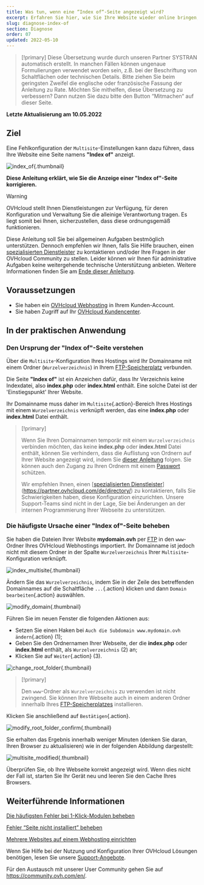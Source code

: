 ```yaml
---
title: Was tun, wenn eine “Index of“-Seite angezeigt wird?
excerpt: Erfahren Sie hier, wie Sie Ihre Website wieder online bringen, wenn eine “Index of“-Seite angezeigt wird
slug: diagnose-index-of
section: Diagnose
order: 07
updated: 2022-05-10
---
```


> [!primary]
> Diese Übersetzung wurde durch unseren Partner SYSTRAN automatisch erstellt. In manchen Fällen können ungenaue Formulierungen verwendet worden sein, z.B. bei der Beschriftung von Schaltflächen oder technischen Details. Bitte ziehen Sie beim geringsten Zweifel die englische oder französische Fassung der Anleitung zu Rate. Möchten Sie mithelfen, diese Übersetzung zu verbessern? Dann nutzen Sie dazu bitte den Button “Mitmachen“ auf dieser Seite.
>

**Letzte Aktualisierung am 10.05.2022**

## Ziel 

Eine Fehlkonfiguration der `Multisite`-Einstellungen kann dazu führen, dass Ihre Website eine Seite namens **"Index of"** anzeigt.

![index_of](images/index_of.png){.thumbnail}

**Diese Anleitung erklärt, wie Sie die Anzeige einer "Index of"-Seite korrigieren.**

> [!warning]
> OVHcloud stellt Ihnen Dienstleistungen zur Verfügung, für deren Konfiguration und Verwaltung Sie die alleinige Verantwortung tragen. Es liegt somit bei Ihnen, sicherzustellen, dass diese ordnungsgemäß funktionieren.
> 
> Diese Anleitung soll Sie bei allgemeinen Aufgaben bestmöglich unterstützen. Dennoch empfehlen wir Ihnen, falls Sie Hilfe brauchen, einen [spezialisierten Dienstleister](https://partner.ovhcloud.com/de/directory/) zu kontaktieren und/oder Ihre Fragen in der OVHcloud Community zu stellen. Leider können wir Ihnen für administrative Aufgaben keine weitergehende technische Unterstützung anbieten. Weitere Informationen finden Sie am [Ende dieser Anleitung](#gofurther).
>

## Voraussetzungen

- Sie haben ein [OVHcloud Webhosting](https://www.ovhcloud.com/de/web-hosting/) in Ihrem Kunden-Account.
- Sie haben Zugriff auf Ihr [OVHcloud Kundencenter](https://www.ovh.com/auth/?action=gotomanager&from=https://www.ovh.de/&ovhSubsidiary=de).

## In der praktischen Anwendung

### Den Ursprung der "Index of"-Seite verstehen

Über die `Multisite`-Konfiguration Ihres Hostings wird Ihr Domainname mit einem Ordner (`Wurzelverzeichnis`) in Ihrem [FTP-Speicherplatz](https://docs.ovh.com/de/hosting/verbindung-ftp-speicher-webhosting/) verbunden.

Die Seite **"Index of"** ist ein Anzeichen dafür, dass Ihr Verzeichnis keine Indexdatei, also **index.php** oder **index.html** enthält. Eine solche Datei ist der 'Einstiegspunkt' Ihrer Website. 

Ihr Domainname muss daher im `Multisite`{.action}-Bereich Ihres Hostings mit einem `Wurzelverzeichnis` verknüpft werden, das eine **index.php** oder **index.html** Datei enthält.

> [!primary]
>
> Wenn Sie Ihren Domainnamen temporär mit einem `Wurzelverzeichnis` verbinden möchten, das keine **index.php** oder **index.html** Datei enthält, können Sie verhindern, dass die Auflistung von Ordnern auf Ihrer Website angezeigt wird, indem Sie [dieser Anleitung](https://docs.ovh.com/de/hosting/webhosting_welche_anderen_operationen_sind_mit_htaccess-dateien_moglich/#verzeichnis-browsing-verhindern) folgen. Sie können auch den Zugang zu Ihren Ordnern mit einem [Passwort](https://docs.ovh.com/de/hosting/hosting-htaccess-authentifizierung/) schützen.
>
> Wir empfehlen Ihnen, einen [[spezialisierten Dienstleister](https://partner.ovhcloud.com/de/directory/)](https://partner.ovhcloud.com/de/directory/) zu kontaktieren, falls Sie Schwierigkeiten haben, diese Konfiguration einzurichten. Unsere Support-Teams sind nicht in der Lage, Sie bei Änderungen an der internen Programmierung Ihrer Webseite zu unterstützen.

### Die häufigste Ursache einer "Index of"-Seite beheben

Sie haben die Dateien Ihrer Website **mydomain.ovh** per [FTP](https://docs.ovh.com/de/hosting/verbindung-ftp-speicher-webhosting/) in den `www`-Ordner Ihres OVHcloud Webhostings importiert. Ihr Domainname ist jedoch nicht mit diesem Ordner in der Spalte `Wurzelverzeichnis` Ihrer `Multisite`-Konfiguration verknüpft.

![index_multisite](images/index_of_multisite.png){.thumbnail}

Ändern Sie das `Wurzelverzeichnis`, indem Sie in der Zeile des betreffenden Domainnames auf die Schaltfläche `...`{.action} klicken und dann `Domain bearbeiten`{.action} auswählen.

![modify_domain](images/modify_domain.png){.thumbnail}

Führen Sie im neuen Fenster die folgenden Aktionen aus:

- Setzen Sie einen Haken bei `Auch die Subdomain www.mydomain.ovh ändern`{.action} (1);
- Geben Sie den Ordnernamen Ihrer Webseite, der die **index.php** oder **index.html** enthält, als `Wurzelverzeichnis` (2) an;
- Klicken Sie auf `Weiter`{.action} (3).

![change_root_folder](images/change_root_folder01.png){.thumbnail}

> [!primary]
>
> Den `www`-Ordner als `Wurzelverzeichnis` zu verwenden ist nicht zwingend. Sie können Ihre Webseite auch in einem anderen Ordner innerhalb Ihres [FTP-Speicherplatzes](https://docs.ovh.com/de/hosting/verbindung-ftp-speicher-webhosting/) installieren.
>

Klicken Sie anschließend auf `Bestätigen`{.action}.

![modify_root_folder_confirm](images/modify_root_folder_confirm.png){.thumbnail}

Sie erhalten das Ergebnis innerhalb weniger Minuten (denken Sie daran, Ihren Browser zu aktualisieren) wie in der folgenden Abbildung dargestellt:

![multisite_modified](images/multisite_modified.png){.thumbnail}

Überprüfen Sie, ob Ihre Webseite korrekt angezeigt wird. Wenn dies nicht der Fall ist, starten Sie Ihr Gerät neu und leeren Sie den Cache Ihres Browsers.

## Weiterführende Informationen <a name=“gofurther“></a>

[Die häufigsten Fehler bei 1-Klick-Modulen beheben](https://docs.ovh.com/de/hosting/fehler-bei-1-klick-modulen/)

[Fehler “Seite nicht installiert” beheben](https://docs.ovh.com/de/hosting/webhosting_fehler_-_webseite_ist_nicht_installiert/)

[Mehrere Websites auf einem Webhosting einrichten](https://docs.ovh.com/de/hosting/multisites-mehrere-websites-konfigurieren/)

Wenn Sie Hilfe bei der Nutzung und Konfiguration Ihrer OVHcloud Lösungen benötigen, lesen Sie unsere [Support-Angebote](https://www.ovhcloud.com/de/support-levels/).

Für den Austausch mit unserer User Community gehen Sie auf <https://community.ovh.com/en/>.
